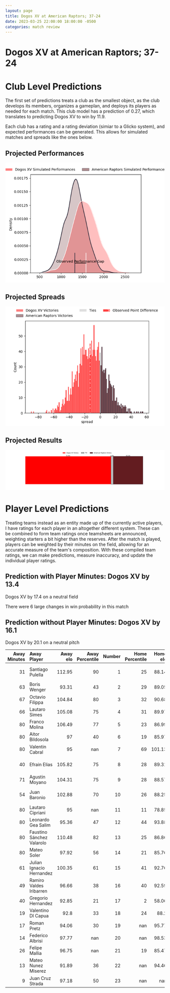 ```yaml
---  
layout: page  
title: Dogos XV at American Raptors; 37-24  
date: 2023-03-25 22:00:00 18:00:00 -0500  
categories: match review  
---
```

# Dogos XV at American Raptors; 37-24

# Club Level Predictions


The first set of predictions treats a club as the smallest object, as the club develops its members, organizes a gameplan, and deploys its players as needed for each match. This club model has a prediction of 0.27, which translates to predicting Dogos XV to win by 11.9.

Each club has a rating and a rating deviation (simiar to a Glicko system), and expected performances can be generated. This allows for simulated matches and spreads like the ones below.
## Projected Performances


![Projected Performances](plots/performances_2023-03-25-AmericanRaptors-DogosXV.png)
## Projected Spreads


![Projected Spreads](plots/spreads_2023-03-25-AmericanRaptors-DogosXV.png)
## Projected Results


![Projected Results](plots/resultbar_2023-03-25-AmericanRaptors-DogosXV.png)
# Player Level Predictions


Treating teams instead as an entity made up of the currently active players, I have ratings for each player in an altogether different system. These can be combined to form team ratings once teamsheets are announced, weighting starters a bit higher than the reserves. After the match is played, players can be weighted by their minutes on the field, allowing for an accurate measure of the team's composition. With these compiled team ratings, we can make predictions, measure inaccuracy, and update the individual player ratings.
## Prediction with Player Minutes: Dogos XV by 13.4


Dogos XV by 17.4 on a neutral field

There were 6 large changes in win probability in this match
## Prediction without Player Minutes: Dogos XV by 16.1


Dogos XV by 20.1 on a neutral pitch



|   Away Minutes | Away Player               |   Away elo |   Away Percentile |   Number |   Home Percentile |   Home elo | Home Player              |   Home Minutes |
|---------------:|:--------------------------|-----------:|------------------:|---------:|------------------:|-----------:|:-------------------------|---------------:|
|             31 | Santiago Pulella          |     112.95 |                90 |        1 |                25 |      88.14 | Payton Telea-Ilalio      |             66 |
|             63 | Boris Wenger              |      93.31 |                43 |        2 |                29 |      89.05 | Diego Fortuny            |             70 |
|             67 | Octavio Filippa           |     104.84 |                80 |        3 |                32 |      90.68 | Juan Echeverria          |             76 |
|             66 | Lautaro Simes             |     105.08 |                75 |        4 |                31 |      89.97 | Mikey Grandy             |             80 |
|             80 | Franco Molina             |     106.49 |                77 |        5 |                23 |      86.99 | Diego Magno              |             80 |
|             80 | Aitor Bildosola           |      97    |                40 |        6 |                19 |      85.97 | Ronan Murphy             |             80 |
|             80 | Valentin Cabral           |      95    |               nan |        7 |                69 |     101.13 | Tommy Clark              |             71 |
|             40 | Efrain Elias              |     105.82 |                75 |        8 |                28 |      89.31 | Siaki Lolohea Vikilani   |             60 |
|             71 | Agustin Moyano            |     104.31 |                75 |        9 |                28 |      88.57 | Martin Landajo           |             80 |
|             54 | Juan Baronio              |     102.88 |                70 |       10 |                26 |      88.25 | Lucas Gonzalez Amorosino |             71 |
|             80 | Lautaro Cipriani          |      95    |               nan |       11 |                11 |      78.85 | Seimou Smith             |             80 |
|             80 | Leonardo Gea Salim        |      95.36 |                47 |       12 |                44 |      93.88 | Aki Pulu                 |             48 |
|             80 | Faustino Sánchez Valarolo |     110.48 |                82 |       13 |                25 |      86.86 | Watson Filikitonga       |             80 |
|             80 | Mateo Soler               |      97.92 |                56 |       14 |                21 |      85.76 | Ryan James               |             80 |
|             61 | Julian Ignacio Hernandez  |     100.35 |                61 |       15 |                41 |      92.76 | Line Latu                |             80 |
|             49 | Ramiro Valdes Iribarren   |      96.66 |                38 |       16 |                40 |      92.59 | Cash Maluia              |             32 |
|             40 | Gregorio Hernandez        |      92.85 |                21 |       17 |                 2 |      58.06 | Will Crawford            |             20 |
|             19 | Valentino DI Capua        |      92.8  |                33 |       18 |                24 |      88.2  | Ma'ake Muti              |             14 |
|             17 | Roman Pretz               |      94.06 |                30 |       19 |               nan |      95.77 | Chris Schade             |             10 |
|             14 | Federico Albrisi          |      97.77 |               nan |       20 |               nan |      98.53 | Patrick Madden           |              9 |
|             26 | Felipe Mallia             |      96.75 |               nan |       21 |                19 |      85.47 | Shawn Clark              |              9 |
|             13 | Mateo Nunez Miserez       |      91.89 |                36 |       22 |               nan |      94.46 | Adagio Lopeti            |              4 |
|              9 | Juan Cruz Strada          |      97.18 |                50 |       23 |               nan |     nan    | nan                      |            nan |

